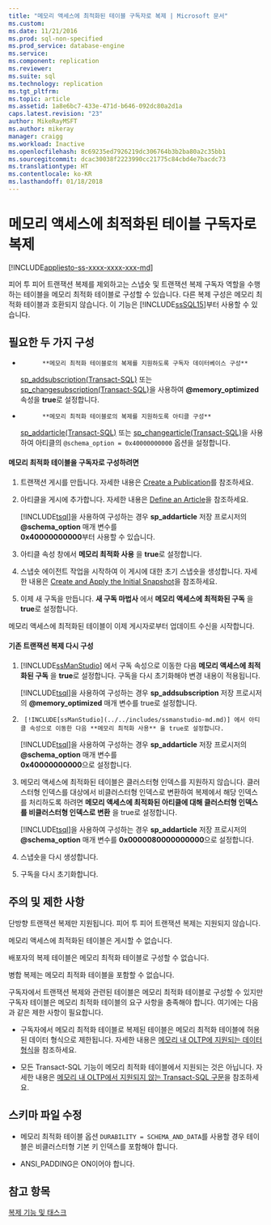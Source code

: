 ```yaml
---
title: "메모리 액세스에 최적화된 테이블 구독자로 복제 | Microsoft 문서"
ms.custom: 
ms.date: 11/21/2016
ms.prod: sql-non-specified
ms.prod_service: database-engine
ms.service: 
ms.component: replication
ms.reviewer: 
ms.suite: sql
ms.technology: replication
ms.tgt_pltfrm: 
ms.topic: article
ms.assetid: 1a8e6bc7-433e-471d-b646-092dc80a2d1a
caps.latest.revision: "23"
author: MikeRayMSFT
ms.author: mikeray
manager: craigg
ms.workload: Inactive
ms.openlocfilehash: 8c69235ed7926219dc306764b3b2ba80a2c35bb1
ms.sourcegitcommit: dcac30038f2223990cc21775c84cbd4e7bacdc73
ms.translationtype: HT
ms.contentlocale: ko-KR
ms.lasthandoff: 01/18/2018
---
```

# <a name="replication-to-memory-optimized-table-subscribers"></a>메모리 액세스에 최적화된 테이블 구독자로 복제
[!INCLUDE[appliesto-ss-xxxx-xxxx-xxx-md](../../includes/appliesto-ss-xxxx-xxxx-xxx-md.md)]

  피어 투 피어 트랜잭션 복제를 제외하고는 스냅숏 및 트랜잭션 복제 구독자 역할을 수행하는 테이블을 메모리 최적화 테이블로 구성할 수 있습니다. 다른 복제 구성은 메모리 최적화 테이블과 호환되지 않습니다. 이 기능은 [!INCLUDE[ssSQL15](../../includes/sssql15-md.md)]부터 사용할 수 있습니다.  
  
## <a name="two-configurations-are-required"></a>필요한 두 가지 구성  
  
-   
            **메모리 최적화 테이블로의 복제를 지원하도록 구독자 데이터베이스 구성**  
  
     [sp_addsubscription&#40;Transact-SQL&#41;](../../relational-databases/system-stored-procedures/sp-addsubscription-transact-sql.md) 또는 [sp_changesubscription&#40;Transact-SQL&#41;](../../relational-databases/system-stored-procedures/sp-changesubscription-transact-sql.md)을 사용하여 **@memory_optimized** 속성을 **true**로 설정합니다.  
  
-   
            **메모리 최적화 테이블로의 복제를 지원하도록 아티클 구성**  
  
     [sp_addarticle&#40;Transact-SQL&#41;](../../relational-databases/system-stored-procedures/sp-addarticle-transact-sql.md) 또는 [sp_changearticle&#40;Transact-SQL&#41;](../../relational-databases/system-stored-procedures/sp-changearticle-transact-sql.md)을 사용하여 아티클의 `@schema_option = 0x40000000000` 옵션을 설정합니다.  
  
#### <a name="to-configure-a-memory-optimized-table-as-a-subscriber"></a>메모리 최적화 테이블을 구독자로 구성하려면  
  
1.  트랜잭션 게시를 만듭니다. 자세한 내용은 [Create a Publication](../../relational-databases/replication/publish/create-a-publication.md)를 참조하세요.  
  
2.  아티클을 게시에 추가합니다. 자세한 내용은 [Define an Article](../../relational-databases/replication/publish/define-an-article.md)을 참조하세요.  
  
     [!INCLUDE[tsql](../../includes/tsql-md.md)]을 사용하여 구성하는 경우 **sp_addarticle** 저장 프로시저의 **@schema_option** 매개 변수를   
    **0x40000000000**부터 사용할 수 있습니다.  
  
3.  아티클 속성 창에서 **메모리 최적화 사용** 을 **true**로 설정합니다.  
  
4.  스냅숏 에이전트 작업을 시작하여 이 게시에 대한 초기 스냅숏을 생성합니다. 자세한 내용은 [Create and Apply the Initial Snapshot](../../relational-databases/replication/create-and-apply-the-initial-snapshot.md)을 참조하세요.  
  
5.  이제 새 구독을 만듭니다. **새 구독 마법사** 에서 **메모리 액세스에 최적화된 구독** 을 **true**로 설정합니다.  
  
 메모리 액세스에 최적화된 테이블이 이제 게시자로부터 업데이트 수신을 시작합니다.  
  
#### <a name="reconfigure-an-existing-transaction-replication"></a>기존 트랜잭션 복제 다시 구성  
  
1.  [!INCLUDE[ssManStudio](../../includes/ssmanstudio-md.md)] 에서 구독 속성으로 이동한 다음 **메모리 액세스에 최적화된 구독** 을 **true**로 설정합니다. 구독을 다시 초기화해야 변경 내용이 적용됩니다.  
  
     [!INCLUDE[tsql](../../includes/tsql-md.md)]을 사용하여 구성하는 경우 **sp_addsubscription** 저장 프로시저의 **@memory_optimized** 매개 변수를 true로 설정합니다.  
  
2.  	[!INCLUDE[ssManStudio](../../includes/ssmanstudio-md.md)] 에서 아티클 속성으로 이동한 다음 **메모리 최적화 사용** 을 true로 설정합니다.  
  
     [!INCLUDE[tsql](../../includes/tsql-md.md)]을 사용하여 구성하는 경우 **sp_addarticle** 저장 프로시저의 **@schema_option** 매개 변수를   
    **0x40000000000**으로 설정합니다.  
  
3.  메모리 액세스에 최적화된 테이블은 클러스터형 인덱스를 지원하지 않습니다. 클러스터형 인덱스를 대상에서 비클러스터형 인덱스로 변환하여 복제에서 해당 인덱스를 처리하도록 하려면 **메모리 액세스에 최적화된 아티클에 대해 클러스터형 인덱스를 비클러스터형 인덱스로 변환** 을 true로 설정합니다.  
  
     [!INCLUDE[tsql](../../includes/tsql-md.md)]을 사용하여 구성하는 경우 **sp_addarticle** 저장 프로시저의 **@schema_option** 매개 변수를 **0x0000080000000000**으로 설정합니다.  
  
4.  스냅숏을 다시 생성합니다.  
  
5.  구독을 다시 초기화합니다.  
  
## <a name="remarks-and-restrictions"></a>주의 및 제한 사항  
 단방향 트랜잭션 복제만 지원됩니다. 피어 투 피어 트랜잭션 복제는 지원되지 않습니다.  
  
 메모리 액세스에 최적화된 테이블은 게시할 수 없습니다.  
  
 배포자의 복제 테이블은 메모리 최적화 테이블로 구성할 수 없습니다.  
  
 병합 복제는 메모리 최적화 테이블을 포함할 수 없습니다.  
  
 구독자에서 트랜잭션 복제와 관련된 테이블은 메모리 최적화 테이블로 구성할 수 있지만 구독자 테이블은 메모리 최적화 테이블의 요구 사항을 충족해야 합니다. 여기에는 다음과 같은 제한 사항이 필요합니다.  
 
-   구독자에서 메모리 최적화 테이블로 복제된 테이블은 메모리 최적화 테이블에 허용된 데이터 형식으로 제한됩니다. 자세한 내용은 [메모리 내 OLTP에 지원되는 데이터 형식](../../relational-databases/in-memory-oltp/supported-data-types-for-in-memory-oltp.md)을 참조하세요.  
  
-   모든 Transact-SQL 기능이 메모리 최적화 테이블에서 지원되는 것은 아닙니다. 자세한 내용은 [메모리 내 OLTP에서 지원되지 않는 Transact-SQL 구문](../../relational-databases/in-memory-oltp/transact-sql-constructs-not-supported-by-in-memory-oltp.md)을 참조하세요.  
  
##  <a name="Schema"></a> 스키마 파일 수정  
  
-   메모리 최적화 테이블 옵션 `DURABILITY = SCHEMA_AND_DATA`를 사용할 경우 테이블은 비클러스터형 기본 키 인덱스를 포함해야 합니다.  
  
-   ANSI_PADDING은 ON이어야 합니다.  
  
## <a name="see-also"></a>참고 항목  
 [복제 기능 및 태스크](../../relational-databases/replication/replication-features-and-tasks.md)  
  
  
